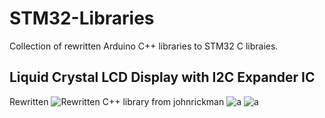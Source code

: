 # STM32-Libraries
Collection of rewritten Arduino C++ libraries to STM32 C libraies. 

## Liquid Crystal LCD Display with I2C Expander IC
Rewritten ![Rewritten C++ library from johnrickman](https://github.com/johnrickman/LiquidCrystal_I2C)
![a](https://raw.githubusercontent.com/DanielMartensson/STM32-Libraries/master/LiquidCrystal%20I2C/Selecci%C3%B3n_017.png)
![a](https://raw.githubusercontent.com/DanielMartensson/STM32-Libraries/master/LiquidCrystal%20I2C/Selecci%C3%B3n_018.png)
